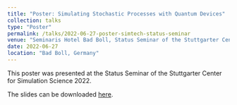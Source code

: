 ```yaml
---
title: "Poster: Simulating Stochastic Processes with Quantum Devices"
collection: talks
type: "Poster"
permalink: /talks/2022-06-27-poster-simtech-status-seminar
venue: "Seminaris Hotel Bad Boll, Status Seminar of the Stuttgarter Center for Simulation Science"
date: 2022-06-27
location: "Bad Boll, Germany"
---
```


This poster was presented at the Status Seminar of the Stuttgarter Center for Simulation Science 2022.

The slides can be downloaded [here](https://daniel-fink-de.github.io/files/2022-06-27-poster-simtech-status-seminar.pdf).
